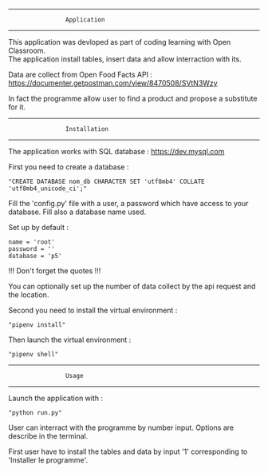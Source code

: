 ----------------------------------------------------------------------------------
                    Application
----------------------------------------------------------------------------------

This application was devloped as part of coding learning with Open Classroom.  
The application install tables, insert data and allow interraction with its. 

Data are collect from Open Food Facts API :
https://documenter.getpostman.com/view/8470508/SVtN3Wzy

In fact the programme allow user to find a product and propose a substitute for it. 

----------------------------------------------------------------------------------
                    Installation
----------------------------------------------------------------------------------

The application works with SQL database : https://dev.mysql.com

First you need to create a database :

    "CREATE DATABASE nom_db CHARACTER SET 'utf8mb4' COLLATE 'utf8mb4_unicode_ci';"

Fill the 'config.py' file with a user, a password which have 
access to your database. Fill also a database name used.

Set up by default :

    name = 'root'
    password = ''
    database = 'p5'

!!! Don't forget the quotes !!!

You can optionally set up the number of data collect by the api request and 
the location.

Second you need to install the virtual environment :

    "pipenv install"

Then launch the virtual environment :

    "pipenv shell"

----------------------------------------------------------------------------------
                    Usage
----------------------------------------------------------------------------------

Launch the application with :

    "python run.py"

User can interract with the programme by number input.
Options are describe in the terminal.

First user have to install the tables and data by input '1' corresponding to 
'Installer le programme'.